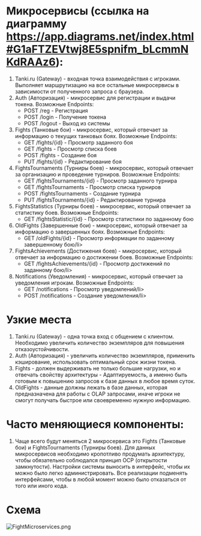 # Микросервисы (ссылка на диаграмму https://app.diagrams.net/index.html#G1aFTZEVtwj8E5spnifm_bLcmmNKdRAAz6):
1. Tanki.ru (Gateway) - входная точка взаимодействия с игроками. Выполняет маршрутизацию на все остальные микросервисы в зависимости от полученного запроса с браузера.
2. Auth (Авторизация) - микросервис для регистрации и выдачи токена. Возможные Endpoints: <ul><li>POST /reg - Регистрация</li> <li>POST /login - Получение токена</li><li>POST /logout - Выход из системы</li></ul>
3. Fights (Танковые бои) - микросервис, который отвечает за информацию о текущих танковых боях. Возможные Endpoints: <ul> <li>GET /fights/{id} - Просмотр заданного боя</li> <li>GET /fights - Просмотр списка боев</li> <li>POST /fights - Создание боя</li> <li>PUT /fights/{id} - Редактирование боя</li></ul>
4. FightsTournaments (Турниры боев) - микросервис, который отвечает за организацию и проведение турниров. Возможные Endpoints: <ul> <li>GET /fightsTournaments/{id} - Просмотр заданного турнира</li> <li>GET /fightsTournaments - Просмотр списка турниров</li> <li>POST /fightsTournaments - Создание турнира</li> <li>PUT /fightsTournaments/{id} - Редактирование турнира</li></ul>
5. FightsStatistics (Турниры боев) - микросервис, который отвечает за статистику боев. Возможные Endpoints: <ul> <li>GET /fightsStatistic/{id} - Просмотр статистики по заданному бою</li></ul>
6. OldFights (Завершенные бои) - микросервис, который отвечает за информацию о завершенных боях. Возможные Endpoints: <ul> <li>GET /oldFights/{id} - Просмотр информации по заданному завершенному бою/li></ul>
7. FightsAchievements (Достижения боев) - микросервис, который отвечает за информацию о достижении боев. Возможные Endpoints: <ul> <li>GET /fightsAchievements/{id} - Просмотр достижений по заданному бою/li></ul>
8. Notifications (Уведомления) - микросервис, который отвечает за уведомления игрокам. Возможные Endpoints: <ul> <li>GET /notifications - Просмотр уведомлений/li><li>POST /notifications - Создание уведомления/li></ul>

# Узкие места
1. Tanki.ru (Gateway) - одна точка вход с общением с клиентом. Необходимо увеличить количество экземпляров для повышения отказоустойчивости.
2. Auth (Авторизация) - увеличить количество экземпляров, применить кэширование, использовать оптимальный срок жизни токена.
3. Fights - должен выдерживать не только большие нагрузки, но и отвечать свойству архитектуры - Адаптируемость, а именно быть готовым к повышению запросов к базе данных в любое время суток.
4. OldFights - данные должны лежать в базе данных, которая предназначена для работы с OLAP запросами, иначе игроки не смогут получать быстрое или своевременно нужную информацию.

# Часто меняющиеся компоненты:
1. Чаще всего будут меняться 2 микросервиса это Fights (Танковые бои) и FightsTournaments (Турниры боев). Для данных микросервисов необходимо кропотливо продумать архитектуру, чтобы обязательно соблюдался принцип OCP (открытости замкнутости). Настройки системы выносить в интерфейс, чтобы их можно было легко администрировать. Все реализации подменять интерфейсами, чтобы в любой момент можно было отказаться от того или иного кода.

# Схема
![FightMicroservices.png](..%2F..%2F..%2F..%2F..%2FFightMicroservices.png)